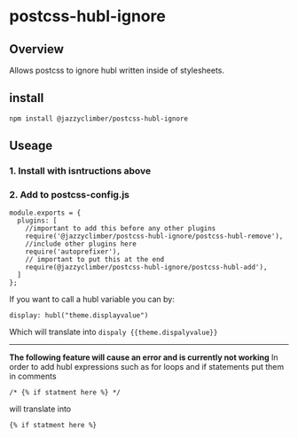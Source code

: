 # postcss-hubl-ignore

## Overview

Allows postcss to ignore hubl written inside of stylesheets.

## install 

`npm install @jazzyclimber/postcss-hubl-ignore`

## Useage
### 1. Install with isntructions above
### 2. Add to postcss-config.js
```
module.exports = {
  plugins: [
    //important to add this before any other plugins
    require('@jazzyclimber/postcss-hubl-ignore/postcss-hubl-remove'),
    //include other plugins here
    require('autoprefixer'),
    // important to put this at the end
    require(@jazzyclimber/postcss-hubl-ignore/postcss-hubl-add'),
  ]
};
```

If you want to call a hubl variable you can by:

`display: hubl("theme.displayvalue")`

Which will translate into 
`dispaly {{theme.dispalyvalue}}`

---

**The following feature will cause an error and is currently not working**
In order to add hubl expressions such as for loops and if statements put them in comments

`/* {% if statment here %} */`

will translate into 

`{% if statment here %}`

